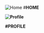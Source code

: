 ![Home](https://github.com/atsszc/react-social-media/assets/116086493/c31d7bb0-dbe8-407e-bc78-a1cbb2123887)
#<b>HOME<b/>

![Profile](https://github.com/atsszc/react-social-media/assets/116086493/f24673c8-ebec-4e41-be8b-bcef8cacda28)

#<b>PROFILE<b/>
